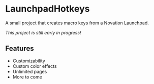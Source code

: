 # LaunchpadHotkeys

A small project that creates macro keys from a Novation Launchpad.

*This project is still early in progress!*

## Features

* Customizability
* Custom color effects
* Unlimited pages
* More to come
